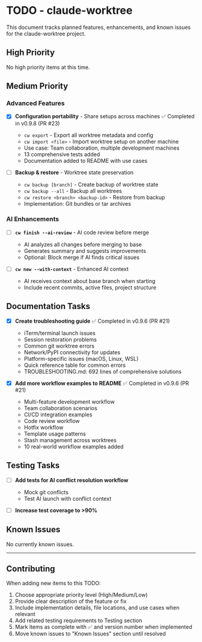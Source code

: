 # TODO - claude-worktree

This document tracks planned features, enhancements, and known issues for the claude-worktree project.

## High Priority

No high priority items at this time.

## Medium Priority

### Advanced Features

- [x] **Configuration portability** - Share setups across machines ✅ Completed in v0.9.8 (PR #23)
  - `cw export` - Export all worktree metadata and config
  - `cw import <file>` - Import worktree setup on another machine
  - Use case: Team collaboration, multiple development machines
  - 13 comprehensive tests added
  - Documentation added to README with use cases

- [ ] **Backup & restore** - Worktree state preservation
  - `cw backup [branch]` - Create backup of worktree state
  - `cw backup --all` - Backup all worktrees
  - `cw restore <branch> <backup-id>` - Restore from backup
  - Implementation: Git bundles or tar archives

### AI Enhancements

- [ ] **`cw finish --ai-review`** - AI code review before merge
  - AI analyzes all changes before merging to base
  - Generates summary and suggests improvements
  - Optional: Block merge if AI finds critical issues

- [ ] **`cw new --with-context`** - Enhanced AI context
  - AI receives context about base branch when starting
  - Include recent commits, active files, project structure

## Documentation Tasks

- [x] **Create troubleshooting guide** ✅ Completed in v0.9.6 (PR #21)
  - iTerm/terminal launch issues
  - Session restoration problems
  - Common git worktree errors
  - Network/PyPI connectivity for updates
  - Platform-specific issues (macOS, Linux, WSL)
  - Quick reference table for common errors
  - TROUBLESHOOTING.md: 692 lines of comprehensive solutions

- [x] **Add more workflow examples to README** ✅ Completed in v0.9.6 (PR #21)
  - Multi-feature development workflow
  - Team collaboration scenarios
  - CI/CD integration examples
  - Code review workflow
  - Hotfix workflow
  - Template usage patterns
  - Stash management across worktrees
  - 10 real-world workflow examples added

## Testing Tasks

- [ ] **Add tests for AI conflict resolution workflow**
  - Mock git conflicts
  - Test AI launch with conflict context

- [ ] **Increase test coverage to >90%**

## Known Issues

No currently known issues.

---

## Contributing

When adding new items to this TODO:
1. Choose appropriate priority level (High/Medium/Low)
2. Provide clear description of the feature or fix
3. Include implementation details, file locations, and use cases when relevant
4. Add related testing requirements to Testing section
5. Mark items as complete with ✅ and version number when implemented
6. Move known issues to "Known Issues" section until resolved

